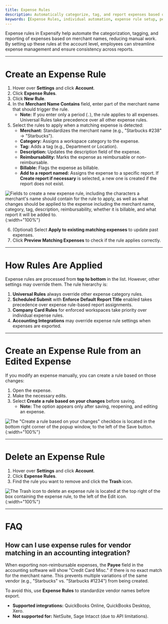 ```yaml
---
title: Expense Rules
description: Automatically categorize, tag, and report expenses based on the merchant's name.
keywords: [Expense Rules, individual automation, expense rule setup, personal rules, Classic, reimbursement settings]
---
```


Expense rules in Expensify help automate the categorization, tagging, and reporting of expenses based on merchant names, reducing manual work. By setting up these rules at the account level, employees can streamline expense management and ensure consistency across reports.

---

# Create an Expense Rule  

1. Hover over **Settings** and click **Account**.  
2. Click **Expense Rules**.  
3. Click **New Rule**.  
4. In the **Merchant Name Contains** field, enter part of the merchant name that should trigger the rule.  
   - **Note:** If you enter only a period (`.`), the rule applies to all expenses. Universal Rules take precedence over all other expense rules.  
5. Select the rules to apply when a matching expense is detected:  
   - **Merchant:** Standardizes the merchant name (e.g., "Starbucks #238" → "Starbucks").  
   - **Category:** Assigns a workspace category to the expense.  
   - **Tag:** Adds a tag (e.g., Department or Location).  
   - **Description:** Updates the description field of the expense.  
   - **Reimbursability:** Marks the expense as reimbursable or non-reimbursable.  
   - **Billable:** Flags the expense as billable.  
   - **Add to a report named:** Assigns the expense to a specific report. If **Create report if necessary** is selected, a new one is created if the report does not exist.  

![Fields to create a new expense rule, including the characters a merchant's name should contain for the rule to apply, as well as what changes should be applied to the expense including the merchant name, category, tag, description, reimbursability, whether it is billable, and what report it will be added to.](https://help.expensify.com/assets/images/ExpensifyHelp_ExpenseRules_01.png){:width="100%"}
  

6. (Optional) Select **Apply to existing matching expenses** to update past expenses.  
7. Click **Preview Matching Expenses** to check if the rule applies correctly.  

---

# How Rules Are Applied  

Expense rules are processed from **top to bottom** in the list. However, other settings may override them. The rule hierarchy is:  

1. **Universal Rules** always override other expense category rules.  
2. **Scheduled Submit** with **Enforce Default Report Title** enabled takes precedence over expense rule-based report assignments.  
3. **Company Card Rules** for enforced workspaces take priority over individual expense rules.  
4. **Accounting Integrations** may override expense rule settings when expenses are exported.  

---

# Create an Expense Rule from an Edited Expense  

If you modify an expense manually, you can create a rule based on those changes:  

1. Open the expense.  
2. Make the necessary edits.  
3. Select **Create a rule based on your changes** before saving.  
   - **Note:** The option appears only after saving, reopening, and editing an expense.  

![The "Create a rule based on your changes" checkbox is located in the bottom right corner of the popup window, to the left of the Save button.](https://help.expensify.com/assets/images/ExpensifyHelp_ExpenseRules_02.png){:width="100%"}

---

# Delete an Expense Rule  

1. Hover over **Settings** and click **Account**.  
2. Click **Expense Rules**.  
3. Find the rule you want to remove and click the **Trash** icon.

![The Trash icon to delete an expense rule is located at the top right of the box containing the expense rule, to the left of the Edit icon.](https://help.expensify.com/assets/images/ExpensifyHelp_ExpenseRules_03.png){:width="100%"}

---

# FAQ  

## How can I use expense rules for vendor matching in an accounting integration?  

When exporting non-reimbursable expenses, the **Payee** field in the accounting software will show "Credit Card Misc." if there is no exact match for the merchant name. This prevents multiple variations of the same vendor (e.g., "Starbucks" vs. "Starbucks #1234") from being created.  

To avoid this, use **Expense Rules** to standardize vendor names before export.  
- **Supported integrations:** QuickBooks Online, QuickBooks Desktop, Xero.  
- **Not supported for:** NetSuite, Sage Intacct (due to API limitations). 
